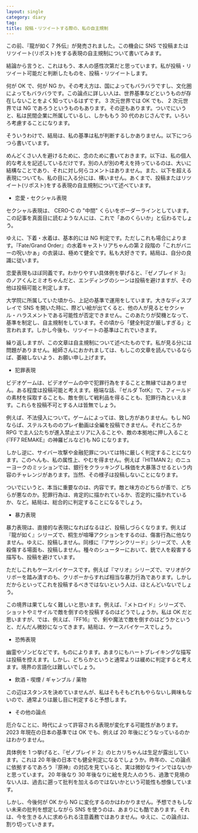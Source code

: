 ```yaml
---
layout: single
category: diary
tag:
title: 投稿・リツイートする際の、私の自主規制
---
```


この前、『龍が如く 7 外伝』が発売されました。この機会に SNS で投稿またはリツイート(リポスト)をする表現の自主規制について書いてみます。

結論から言うと、これはもう、本人の感性次第だと思っています。私が投稿・リツイート可能だと判断したものを、投稿・リツイートします。

何が OK で、何が NG か。その考え方は、国によってもバラバラですし、文化圏によってもバラバラです。この論点に詳しい人は、世界基準などというものが存在しないことをよく知っているはずです。 3 次元世界では OK でも、 2 次元世界では NG であろうというものもあります。その逆もあります。ついでにいうと、私は民間企業に所属しているし、しかももう 30 代のおじさんです。いろいろ考慮することになります。

そういうわけで、結局は、私の基準は私が判断するしかありません。以下につらつら書いています。

めんどくさい人を避けるために、念のために書いておきます。以下は、私の個人的な考えを記述しているだけです。別の人が別の考えを持っているのは、大いに結構なことであり、それに対し何らコメントはありません。また、以下を超える表現についても、私の目に入る分には、構いません。あくまで、投稿またはリツイート(リポスト)をする表現の自主規制について述べています。

- 恋愛・セクシャル表現

セクシャル表現は、 CERO-C の "中間" くらいをボーダーラインとしています。この記事を真面目に読むような人には、これで「あのくらいか」と伝わるでしょう。

ゆえに、下着・水着は、基本的には NG 判定です。ただしこれも場合によります。『Fate/Grand Order』の水着キャストリアちゃんの第 2 段階の「これがバニーの呪いかぁ」の衣装は、極めて健全です。私も大好きです。結局は、自分の良識に従います。

恋愛表現もほぼ同義です。わかりやすい具体例を挙げると、『ゼノブレイド 3』のノアくんとミオちゃんだと、エンディングのシーンは投稿を避けますが、その他は投稿可能と判定します。

大学院に所属していた頃から、上記の基準で運用をしています。大きなディスプレイで SNS を開いた時に、際どい絵が出てくると、他の人が見るとセクシャル・ハラスメントである可能性が否定できません。このあたりが契機となって、基準を制定し、自主規制をしています。その頃から「健全判定が厳しすぎる」と言われます。しかし今後も、リツイートの基準はこれでいきます。

繰り返しますが、この文章は自主規制について述べたものです。私が見る分には問題がありません。絵師さんにおかれましては、もしこの文章を読んでいるならば、萎縮しないよう、お願い申し上げます。

- 犯罪表現

ビデオゲームは、ビデオゲームの中で犯罪行為をすることと無縁ではありません。ある程度は投稿可能と考えます。極端な話、『ゼルダ TotK』で、フィールドの素材を採取することも、敵を倒して戦利品を得ることも、犯罪行為といえます。これらを投稿不可とする人は皆無でしょう。

例えば、不法侵入について。ゲームによっては、致し方がありません。もし NG ならば、ステルスもののプレイ動画は全編を投稿できません。それどころか RPG で主人公たちが進入禁止エリアに入ることや、敵の本拠地に押し入ること(『FF7 REMAKE』の神羅ビルなど)も NG になります。

しかし逆に、サイバー攻撃や金融犯罪については特に厳しく判定することになります。このへんも、私の属性上、やむを得ません。例えば『HITMAN 2』のニューヨークのミッションでは、銀行をクラッキングし株価を大暴落させるという内容のチャレンジがあります。当然、その様子は投稿しないことになります。

ついでにいうと、本当に重要なのは、内容です。敵と味方のどちらが善で、どちらが悪なのか。犯罪行為は、肯定的に描かれているか、否定的に描かれているか、など。結局は、総合的に判定することになるでしょう。

- 暴力表現

暴力表現は、直接的な表現になればなるほど、投稿しづらくなります。例えば『龍が如く』シリーズで、桐生が喧嘩アクションをするのは、傷害行為に他なりません。ゆえに、投稿しません。同様に『アサシンクリード』シリーズで、人を殺傷する場面も、投稿しません。種々のシューターにおいて、銃で人を殺害する描写も、投稿を避けています。

ただしこれもケースバイケースです。例えば『マリオ』シリーズで、マリオがクリボーを踏み潰すのも、クリボーからすれば相当な暴力行為であります。しかしだからといってこれを投稿するべきではないという人は、ほとんどいないでしょう。

この境界は果てしなく難しいと思います。例えば、『メトロイド』シリーズで、ショットやミサイルで敵を倒すのを投稿するのはどうでしょうか。私は OK だと思いますが、では、例えば、『FF16』で、剣や魔法で敵を倒すのはどうかというと、だんだん微妙になってきます。結局は、ケースバイケースでしょう。

- 恐怖表現

幽霊やゾンビなどです。ものによります。あまりにもハートブレイキングな描写は投稿を控えます。しかし、どちらかというと通常よりは緩めに判定すると考えます。境界の言語化は難しいでしょう。

- 飲酒・喫煙 / ギャンブル / 薬物

この辺はスタンスを決めていませんが、私はそもそもどれもやらないし興味もないので、通常よりは厳し目に判定すると予想します。

- その他の論点

厄介なことに、時代によって許容される表現が変化する可能性があります。 2023 年現在の日本の基準では OK でも、例えば 20 年後にどうなっているのかはわかりません。

具体例を 1 つ挙げると、『ゼノブレイド 2』のヒカリちゃんは生足が露出しています。これは 20 年後の日本でも健全判定になるでしょうか。昨年の、この論点に依拠するであろう『原神』の対応を見ていると、実は微妙なラインではないかと思っています。 20 年後なり 30 年後なりに絵を見た人のうち、過激で見境のない人は、過去に遡って批判を加えるのではないかという可能性も想像しています。

しかし、今後何が OK から NG に変化するのかはわかりません。予想できもしない未来の批判を想定しながら SNS を使うのは、あまりにも酷であります。それは、今を生きる人に求められる注意義務ではありません。ゆえに、この論点は、割り切っていきます。
